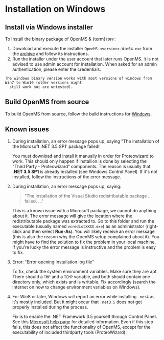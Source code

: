 Installation on Windows
=======================

## Install via Windows installer

To Install the binary package of OpenMS & {term}`TOPP`:

1. Download and execute the installer `OpenMS-<version>-Win64.exe` from the [archive](https://abibuilder.informatik.uni-tuebingen.de/archive/openms/OpenMSInstaller/release/latest/) and follow its instructions.
2. Run the installer under the user account that later runs OpenMS. It is not advised to use admin account for
   installation. When asked for an admin authentication, please enter the credentials.

```{tip}
The windows binary version works with most versions of windows from Win7 to Win10 (older versions might
  still work but are untested).
```

## Build OpenMS from source

To build OpenMS from source, follow the build instructions for [Windows](https://abibuilder.informatik.uni-tuebingen.de/archive/openms/Documentation/release/latest/html/install_win.html).

## Known issues

1. During installation, an error message pops up, saying "The installation of the Microsoft .NET 3.5 SP1' package failed!

   You must download and install it manually in order for Proteowizard to work.
   This should only happen if installion is done by selecting the "Third Party - Proteowizard" components. The reason is
   usually that **.NET 3.5 SP1** is already installed (see Windows Control Panel). If it's not installed, follow the
   instructions of the error message.
2. During installation, an error message pops up, saying:
   > "The installation of the Visual Studio redistributable package ... failed. ..."

   This is a known issue with a Microsoft package, we cannot do anything about it.
   The error message will give the location where the redistributable package was extracted to. Go to this folder and
   run the executable (usually named `vcredistXXXX.exe`) as an administrator (right-click and then select **Run-As**). You will likely
   receive an error message (this is also the reason why the OpenMS setup complained about it). You might have to find
   the solution to fix the problem in your local machine. If you're lucky the error message is instructive and the
   problem is easy to fix.
3. Error: "Error opening installation log file"

   To fix, check the system environment variables. Make sure they are apt. There should a `TMP` and a `TEMP` variable,
   and both should contain one directory only, which exists and is writable. Fix accordingly (search the internet on
   how to change environment variables on Windows).
4. For Win8 or later, Windows will report an error while installing `.net4` as it's mostly included. But it might occur
   that `.net3.5` does not get properly installed during the process.

   Fix is to enable the .NET Framework 3.5 yourself through Control Panel. See this [Microsoft help page](https://msdn.microsoft.com/de-de/library/hh506443(v=vs.110).aspx#ControlPanel) for detailed information. Even if this step fails, this does not affect the functionality of OpenMS, except for the executability of included thirdparty tools (ProteoWizard).
